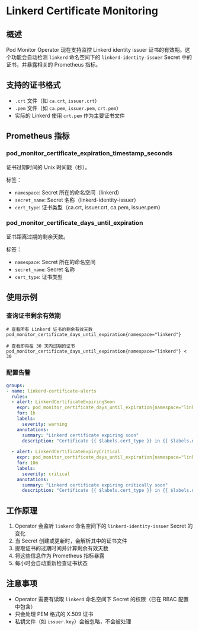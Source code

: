 # Linkerd Certificate Monitoring

## 概述

Pod Monitor Operator 现在支持监控 Linkerd identity issuer 证书的有效期。这个功能会自动检测 `linkerd` 命名空间下的 `linkerd-identity-issuer` Secret 中的证书，并暴露相关的 Prometheus 指标。

## 支持的证书格式

- `.crt` 文件（如 `ca.crt`, `issuer.crt`）
- `.pem` 文件（如 `ca.pem`, `issuer.pem`, `crt.pem`）
- 实际的 Linkerd 使用 `crt.pem` 作为主要证书文件

## Prometheus 指标

### pod_monitor_certificate_expiration_timestamp_seconds

证书过期时间的 Unix 时间戳（秒）。

标签：
- `namespace`: Secret 所在的命名空间（linkerd）
- `secret_name`: Secret 名称（linkerd-identity-issuer）
- `cert_type`: 证书类型（ca.crt, issuer.crt, ca.pem, issuer.pem）

### pod_monitor_certificate_days_until_expiration

证书距离过期的剩余天数。

标签：
- `namespace`: Secret 所在的命名空间
- `secret_name`: Secret 名称
- `cert_type`: 证书类型

## 使用示例

### 查询证书剩余有效期

```promql
# 查看所有 Linkerd 证书的剩余有效天数
pod_monitor_certificate_days_until_expiration{namespace="linkerd"}

# 查看即将在 30 天内过期的证书
pod_monitor_certificate_days_until_expiration{namespace="linkerd"} < 30
```

### 配置告警

```yaml
groups:
- name: linkerd-certificate-alerts
  rules:
  - alert: LinkerdCertificateExpiringSoon
    expr: pod_monitor_certificate_days_until_expiration{namespace="linkerd"} < 30
    for: 1h
    labels:
      severity: warning
    annotations:
      summary: "Linkerd certificate expiring soon"
      description: "Certificate {{ $labels.cert_type }} in {{ $labels.namespace }}/{{ $labels.secret_name }} will expire in {{ $value }} days"
  
  - alert: LinkerdCertificateExpiryCritical
    expr: pod_monitor_certificate_days_until_expiration{namespace="linkerd"} < 7
    for: 10m
    labels:
      severity: critical
    annotations:
      summary: "Linkerd certificate expiring critically soon"
      description: "Certificate {{ $labels.cert_type }} in {{ $labels.namespace }}/{{ $labels.secret_name }} will expire in {{ $value }} days"
```

## 工作原理

1. Operator 会监听 `linkerd` 命名空间下的 `linkerd-identity-issuer` Secret 的变化
2. 当 Secret 创建或更新时，会解析其中的证书文件
3. 提取证书的过期时间并计算剩余有效天数
4. 将这些信息作为 Prometheus 指标暴露
5. 每小时会自动重新检查证书状态

## 注意事项

- Operator 需要有读取 `linkerd` 命名空间下 Secret 的权限（已在 RBAC 配置中包含）
- 只会处理 PEM 格式的 X.509 证书
- 私钥文件（如 `issuer.key`）会被忽略，不会被处理
